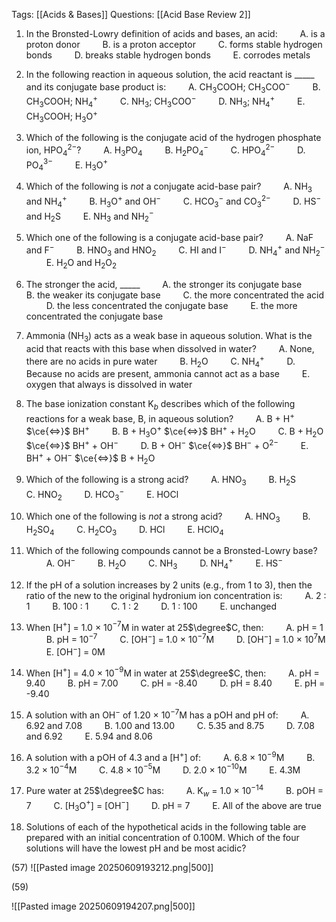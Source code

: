 Tags: [[Acids & Bases]]
Questions: [[Acid Base Review 2]]

1. In the Bronsted-Lowry definition of acids and bases, an acid:
$\qquad$A. is a proton donor
$\qquad$B. is a proton acceptor
$\qquad$C. forms stable hydrogen bonds
$\qquad$D. breaks stable hydrogen bonds
$\qquad$E. corrodes metals

2. In the following reaction in aqueous solution, the acid reactant is \_\_\_\_\_ and its conjugate base product is:
$\qquad$A. CH$_{3}$COOH; CH$_{3}$COO$^{-}$ 
$\qquad$B. CH$_{3}$COOH; NH$_{4}$$^{+}$
$\qquad$C. NH$_{3}$; CH$_{3}$COO$^{-}$ 
$\qquad$D. NH$_{3}$; NH$_{4}$$^{+}$
$\qquad$E. CH$_{3}$COOH; H$_{3}$O$^{+}$

3. Which of the following is the conjugate acid of the hydrogen phosphate ion, HPO$_{4}$$^{2-}$?
$\qquad$A. H$_{3}$PO$_{4}$
$\qquad$B. H$_{2}$PO$_{4}$$^{-}$
$\qquad$C. HPO$_{4}$$^{2-}$
$\qquad$D. PO$_{4}$$^{3-}$
$\qquad$E. H$_{3}$O$^{+}$

4. Which of the following is _not_ a conjugate acid-base pair?
$\qquad$A. NH$_{3}$ and NH$_{4}$$^{+}$
$\qquad$B. H$_{3}$O$^{+}$ and OH$^{-}$
$\qquad$C. HCO$_{3}$$^{-}$ and CO$_{3}$$^{2-}$
$\qquad$D. HS$^{-}$ and H$_{2}$S
$\qquad$E. NH$_{3}$ and NH$_{2}$$^{-}$

5. Which one of the following is a conjugate acid-base pair?
$\qquad$A. NaF and F$^{-}$
$\qquad$B. HNO$_{3}$ and HNO$_{2}$
$\qquad$C. HI and I$^{-}$
$\qquad$D. NH$_{4}$$^{+}$ and NH$_{2}$$^{-}$
$\qquad$E. H$_{2}$O and H$_{2}$O$_{2}$

6. The stronger the acid, \_\_\_\_\_
$\qquad$A. the stronger its conjugate base
$\qquad$B. the weaker its conjugate base
$\qquad$C. the more concentrated the acid
$\qquad$D. the less concentrated the conjugate base
$\qquad$E. the more concentrated the conjugate base

7. Ammonia (NH$_{3}$) acts as a weak base in aqueous solution. What is the acid that reacts with this base when dissolved in water?
$\qquad$A. None, there are no acids in pure water
$\qquad$B. H$_{2}$O
$\qquad$C. NH$_{4}$$^{+}$
$\qquad$D. Because no acids are present, ammonia cannot act as a base
$\qquad$E. oxygen that always is dissolved in water

8. The base ionization constant K$_{b}$ describes which of the following reactions for a weak base, B, in aqueous solution?
$\qquad$A. B + H$^{+}$ $\ce{<=>}$ BH$^{+}$
$\qquad$B. B + H$_{3}$O$^{+}$ $\ce{<=>}$ BH$^{+}$ + H$_{2}$O
$\qquad$C. B + H$_{2}$O $\ce{<=>}$ BH$^{+}$ + OH$^{-}$
$\qquad$D. B + OH$^{-}$ $\ce{<=>}$ BH$^{-}$ + O$^{2-}$
$\qquad$E. BH$^{+}$ + OH$^{-}$ $\ce{<=>}$ B + H$_{2}$O

9. Which of the following is a strong acid?
$\qquad$A. HNO$_{3}$
$\qquad$B. H$_{2}$S
$\qquad$C. HNO$_{2}$
$\qquad$D. HCO$_{3}$$^{-}$
$\qquad$E. HOCl

10. Which one of the following is _not_ a strong acid?
$\qquad$A. HNO$_{3}$
$\qquad$B. H$_{2}$SO$_{4}$
$\qquad$C. H$_{2}$CO$_{3}$
$\qquad$D. HCl
$\qquad$E. HClO$_{4}$

11. Which of the following compounds cannot be a Bronsted-Lowry base?
$\qquad$A. OH$^{-}$
$\qquad$B. H$_{2}$O
$\qquad$C. NH$_{3}$
$\qquad$D. NH$_{4}$$^{+}$
$\qquad$E. HS$^{-}$

12. If the pH of a solution increases by 2 units (e.g., from 1 to 3), then the ratio of the new to the original hydronium ion concentration is:
$\qquad$A. 2 : 1
$\qquad$B. 100 : 1
$\qquad$C. 1 : 2
$\qquad$D. 1 : 100
$\qquad$E. unchanged

13. When \[H$^{+}$] = 1.0 $\times$ 10$^{-7}$M in water at 25$\degree$C, then:
$\qquad$A. pH = 1
$\qquad$B. pH = 10$^{-7}$
$\qquad$C. \[OH$^{-}$] = 1.0 $\times$ 10$^{-7}$M
$\qquad$D. \[OH$^{-}$] = 1.0 $\times$ 10$^{7}$M
$\qquad$E. \[OH$^{-}$] = 0M

14. When \[H$^{+}$] = 4.0 $\times$ 10$^{-9}$M in water at 25$\degree$C, then:
$\qquad$A. pH = 9.40
$\qquad$B. pH = 7.00
$\qquad$C. pH = -8.40
$\qquad$D. pH = 8.40
$\qquad$E. pH = -9.40

15. A solution with an OH$^{-}$ of 1.20 $\times$ 10$^{-7}$M has a pOH and pH of:
$\qquad$A. 6.92 and 7.08
$\qquad$B. 1.00 and 13.00
$\qquad$C. 5.35 and 8.75
$\qquad$D. 7.08 and 6.92
$\qquad$E. 5.94 and 8.06

16. A solution with a pOH of 4.3 and a \[H$^{+}$] of:
$\qquad$A. 6.8 $\times$ 10$^{-9}$M
$\qquad$B. 3.2 $\times$ 10$^{-4}$M
$\qquad$C. 4.8 $\times$ 10$^{-5}$M
$\qquad$D. 2.0 $\times$ 10$^{-10}$M
$\qquad$E. 4.3M

17. Pure water at 25$\degree$C has:
$\qquad$A. K$_{w}$ = 1.0 $\times$ 10$^{-14}$
$\qquad$B. pOH = 7
$\qquad$C. \[H$_{3}$O$^{+}$] = \[OH$^{-}$]
$\qquad$D. pH = 7
$\qquad$E. All of the above are true

18. Solutions of each of the hypothetical acids in the following table are prepared with an initial concentration of 0.100M. Which of the four solutions will have the lowest pH and be most acidic?

(57)
![[Pasted image 20250609193212.png|500]]

(59)

![[Pasted image 20250609194207.png|500]]